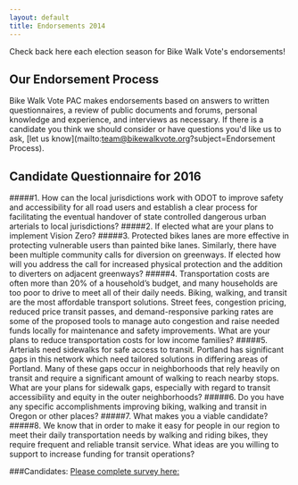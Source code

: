 ```yaml
---
layout: default
title: Endorsements 2014
---
```

Check back here each election season for Bike Walk Vote's endorsements!

## Our Endorsement Process

Bike Walk Vote PAC makes endorsements based on answers to written
questionnaires, a review of public documents and forums, personal knowledge
and experience, and interviews as necessary.  If there is a candidate you think
we should consider or have questions you'd like us to ask,
[let us know](mailto:team@bikewalkvote.org?subject=Endorsement Process).


## Candidate Questionnaire for 2016

#####1. How can the local jurisdictions work with ODOT to improve safety and accessibility for all road users and establish a clear process for facilitating the eventual handover of state controlled dangerous urban arterials to local jurisdictions?
#####2. If elected what are your plans to implement Vision Zero?
#####3. Protected bikes lanes are more effective in protecting vulnerable users than painted bike lanes. Similarly, there have been multiple community calls for diversion on greenways. If elected how will you address the call for increased physical protection and the addition to diverters on adjacent greenways?
#####4. Transportation costs are often more than 20% of a household’s budget, and many households are too poor to drive to meet all of their daily needs. Biking, walking, and transit are the most affordable transport solutions. Street fees, congestion pricing, reduced price transit passes, and demand-responsive parking rates are some of the proposed tools to manage auto congestion and raise needed funds locally for maintenance and safety improvements. What are your plans to reduce transportation costs for low income families? 
#####5. Arterials need sidewalks for safe access to transit. Portland has significant gaps in this network which need tailored solutions in differing areas of Portland. Many of these gaps occur in neighborhoods that rely heavily on transit and require a significant amount of walking to reach nearby stops. What are your plans for sidewalk gaps, especially with regard to transit accessibility and equity in the outer neighborhoods?
#####6. Do you have any specific accomplishments improving biking, walking and transit in Oregon or other places?
#####7. What makes you a viable candidate?
#####8. We know that in order to make it easy for people in our region to meet their daily transportation needs by walking and riding bikes, they require frequent and reliable transit service. What ideas are you willing to support to increase funding for transit operations?

###Candidates: [Please complete survey here:](http://goo.gl/forms/wnwj1evM6p)




